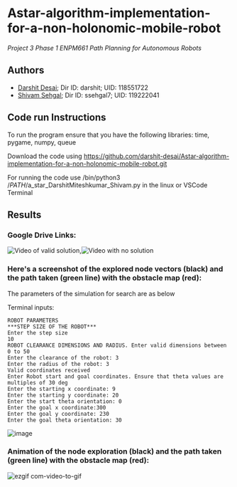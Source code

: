 # Astar-algorithm-implementation-for-a-non-holonomic-mobile-robot
*Project 3 Phase 1 ENPM661 Path Planning for Autonomous Robots*
## Authors
- [Darshit Desai](https://github.com/darshit-desai); Dir ID: darshit; UID: 118551722
- [Shivam Sehgal](https://github.com/shivamsehgal77); Dir ID: ssehgal7; UID: 119222041

## Code run Instructions

To run the program ensure that you have the following libraries: time, pygame, numpy, queue

Download the code using https://github.com/darshit-desai/Astar-algorithm-implementation-for-a-non-holonomic-mobile-robot.git

For running the code use /bin/python3 /$PATH$/a_star_DarshitMiteshkumar_Shivam.py in the linux or VSCode Terminal

## Results


### Google Drive Links: 
![Video of valid solution](https://drive.google.com/file/d/1VzLooit4g6QmN3XYUQIhVg_RVxbSUGc-/view?usp=sharing),![Video with no solution]( 
https://drive.google.com/file/d/1cQPtLVFklBLRYghyRPMaL3PqzhV6EsEY/view?usp=sharing)

### Here's a screenshot of the explored node vectors (black) and the path taken (green line) with the obstacle map (red):

The parameters of the simulation for search are as below

Terminal inputs:

    ROBOT PARAMETERS
    ***STEP SIZE OF THE ROBOT***
    Enter the step size 
    10
    ROBOT CLEARANCE DIMENSIONS AND RADIUS. Enter valid dimensions between 0 to 50
    Enter the clearance of the robot: 3
    Enter the radius of the robot: 3
    Valid coordinates received
    Enter Robot start and goal coordinates. Ensure that theta values are multiples of 30 deg
    Enter the starting x coordinate: 9
    Enter the starting y coordinate: 20
    Enter the start theta orientation: 0
    Enter the goal x coordinate:300
    Enter the goal y coordinate: 230
    Enter the goal theta orientation: 30
![image](https://user-images.githubusercontent.com/36150235/226221895-8a29293c-3d1f-45f7-80d0-6db00250d0f7.png)

### Animation of the node exploration (black) and the path taken (green line) with the obstacle map (red):
![ezgif com-video-to-gif](https://user-images.githubusercontent.com/36150235/226222995-05983ea1-9c1d-43a7-8b39-09277a598147.gif)








